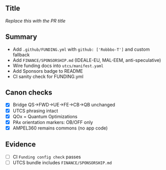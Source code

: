 ## Title
_Replace this with the PR title_

## Summary
- Add `.github/FUNDING.yml` with `github: ['Robbbo-T']` and custom fallback
- Add `FINANCE/SPONSORSHIP.md` (IDEALE-EU, MAL-EEM, anti-speculative)
- Wire funding docs into `utcs/manifest.yaml`
- Add Sponsors badge to README
- CI sanity check for FUNDING.yml

## Canon checks
- [x] Bridge QS→FWD→UE→FE→CB→QB unchanged
- [x] UTCS phrasing intact
- [x] QOx = Quantum Optimizations
- [x] PAx orientation markers: OB/OFF only
- [x] AMPEL360 remains commons (no app code)

## Evidence
- [ ] CI `Funding config check` passes
- [ ] UTCS bundle includes `FINANCE/SPONSORSHIP.md`
